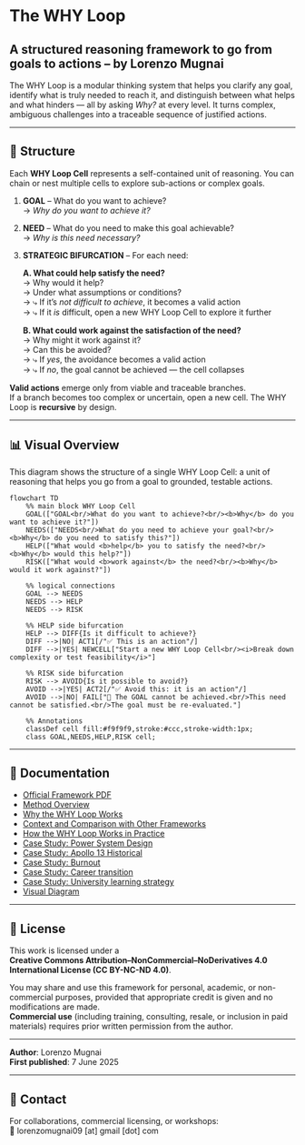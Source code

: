 # The WHY Loop

## A structured reasoning framework to go from goals to actions – by Lorenzo Mugnai

The WHY Loop is a modular thinking system that helps you clarify any goal, identify what is truly needed to reach it, and distinguish between what helps and what hinders — all by asking *Why?* at every level. It turns complex, ambiguous challenges into a traceable sequence of justified actions.

---

## 🔄 Structure

Each **WHY Loop Cell** represents a self-contained unit of reasoning. You can chain or nest multiple cells to explore sub-actions or complex goals.

1. **GOAL** – What do you want to achieve?  
   → *Why do you want to achieve it?*

2. **NEED** – What do you need to make this goal achievable?  
   → *Why is this need necessary?*

3. **STRATEGIC BIFURCATION** – For each need:

   **A. What could help satisfy the need?**  
   → Why would it help?  
   → Under what assumptions or conditions?  
   → ⤷ If it’s *not difficult to achieve*, it becomes a valid action  
   → ⤷ If it *is* difficult, open a new WHY Loop Cell to explore it further

   **B. What could work against the satisfaction of the need?**  
   → Why might it work against it?  
   → Can this be avoided?  
   → ⤷ If *yes*, the avoidance becomes a valid action  
   → ⤷ If *no*, the goal cannot be achieved — the cell collapses

**Valid actions** emerge only from viable and traceable branches.  
If a branch becomes too complex or uncertain, open a new cell. The WHY Loop is **recursive** by design.

---

## 📊 Visual Overview

This diagram shows the structure of a single WHY Loop Cell: a unit of reasoning that helps you go from a goal to grounded, testable actions.

```mermaid
flowchart TD
    %% main block WHY Loop Cell
    GOAL(["GOAL<br/>What do you want to achieve?<br/><b>Why</b> do you want to achieve it?"])
    NEEDS(["NEEDS<br/>What do you need to achieve your goal?<br/><b>Why</b> do you need to satisfy this?"])
    HELP(["What would <b>help</b> you to satisfy the need?<br/><b>Why</b> would this help?"])
    RISK(["What would <b>work against</b> the need?<br/><b>Why</b> would it work against?"])

    %% logical connections 
    GOAL --> NEEDS
    NEEDS --> HELP
    NEEDS --> RISK

    %% HELP side bifurcation
    HELP --> DIFF{Is it difficult to achieve?}
    DIFF -->|NO| ACT1[/"✅ This is an action"/]
    DIFF -->|YES| NEWCELL["Start a new WHY Loop Cell<br/><i>Break down complexity or test feasibility</i>"]

    %% RISK side bifurcation
    RISK --> AVOID{Is it possible to avoid?}
    AVOID -->|YES| ACT2[/"✅ Avoid this: it is an action"/]
    AVOID -->|NO| FAIL["🚫 The GOAL cannot be achieved.<br/>This need cannot be satisfied.<br/>The goal must be re-evaluated."]

    %% Annotations
    classDef cell fill:#f9f9f9,stroke:#ccc,stroke-width:1px;
    class GOAL,NEEDS,HELP,RISK cell;

```

---

## 📘 Documentation

- [Official Framework PDF](docs/The_WHY_Loop_Framework_by_Lorenzo_Mugnai.pdf)  
- [Method Overview](docs/method.md)
- [Why the WHY Loop Works](docs/power.md)
- [Context and Comparison with Other Frameworks](docs/context.md)
- [How the WHY Loop Works in Practice](docs/cases.md)
- [Case Study: Power System Design](docs/examples/power.md)
- [Case Study: Apollo 13 Historical](docs/examples/apollo13_case.md)
- [Case Study: Burnout](docs/examples/burnout.md)
- [Case Study: Career transition](docs/examples/career_transition.md)
- [Case Study: University learning strategy](docs/examples/learning_strategy.md)
- [Visual Diagram](docs/diagram.png)

---

## 📜 License

This work is licensed under a  
**Creative Commons Attribution–NonCommercial–NoDerivatives 4.0 International License (CC BY-NC-ND 4.0)**.

You may share and use this framework for personal, academic, or non-commercial purposes, provided that appropriate credit is given and no modifications are made.  
**Commercial use** (including training, consulting, resale, or inclusion in paid materials) requires prior written permission from the author.

---

**Author**: Lorenzo Mugnai  
**First published**: 7 June 2025

---

## 📩 Contact

For collaborations, commercial licensing, or workshops:  
📧 lorenzomugnai09 [at] gmail [dot] com
